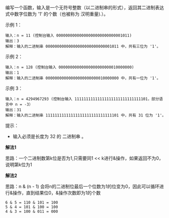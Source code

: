 编写一个函数，输入是一个无符号整数（以二进制串的形式），返回其二进制表达式中数字位数为 '1' 的个数（也被称为 汉明重量).）。

示例 1：
```
输入：n = 11 (控制台输入 00000000000000000000000000001011)
输出：3
解释：输入的二进制串 00000000000000000000000000001011 中，共有三位为 '1'。
```

示例 2：
```
输入：n = 128 (控制台输入 00000000000000000000000010000000)
输出：1
解释：输入的二进制串 00000000000000000000000010000000 中，共有一位为 '1'。
```

示例 3：
```
输入：n = 4294967293 (控制台输入 11111111111111111111111111111101，部分语言中 n = -3）
输出：31
解释：输入的二进制串 11111111111111111111111111111101 中，共有 31 位为 '1'。
```

提示：
- 输入必须是长度为 32 的 二进制串 。

**解法1**

思路：一个二进制数第k位是否为1,只需要同1 << k进行&操作，如果返回不为0，说明第k位为1

**解法2**

思路：n & (n - 1) 会将n的二进制位最后一个位数为1的位变为0，因此可以循环进行&操作，直到结果位0，&操作次数即为1的个数

```
6 & 5 = 110 & 101 = 100
5 & 4 = 101 & 100 = 100
4 & 3 = 100 & 011 = 000
```